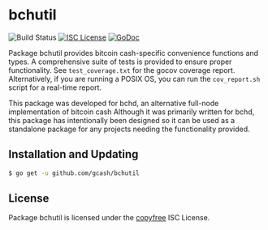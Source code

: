 bchutil
=======

![Build Status](https://github.com/gcash/bchutil/actions/workflows/main.yml/badge.svg?branch=master)
[![ISC License](http://img.shields.io/badge/license-ISC-blue.svg)](http://copyfree.org)
[![GoDoc](http://img.shields.io/badge/godoc-reference-blue.svg)](http://godoc.org/github.com/gcash/bchutil)

Package bchutil provides bitcoin cash-specific convenience functions and types.
A comprehensive suite of tests is provided to ensure proper functionality.  See
`test_coverage.txt` for the gocov coverage report.  Alternatively, if you are
running a POSIX OS, you can run the `cov_report.sh` script for a real-time
report.

This package was developed for bchd, an alternative full-node implementation of
bitcoin cash  Although it was primarily written for bchd, this package has intentionally been designed so it
can be used as a standalone package for any projects needing the functionality
provided.

## Installation and Updating

```bash
$ go get -u github.com/gcash/bchutil
```

## License

Package bchutil is licensed under the [copyfree](http://copyfree.org) ISC
License.
